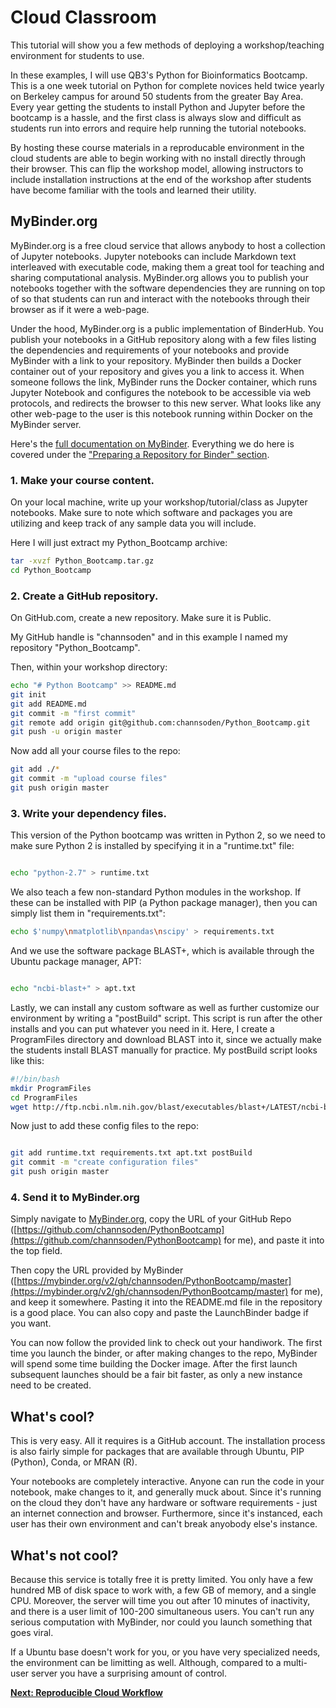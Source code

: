 # Cloud Classroom

This tutorial will show you a few methods of deploying a workshop/teaching environment for students to use.

In these examples, I will use QB3's Python for Bioinformatics Bootcamp. This is a one week tutorial on Python for complete novices held twice yearly on Berkeley campus for around 50 students from the greater Bay Area. Every year getting the students to install Python and Jupyter before the bootcamp is a hassle, and the first class is always slow and difficult as students run into errors and require help running the tutorial notebooks.

By hosting these course materials in a reproducable environment in the cloud students are able to begin working with no install directly through their browser. This can flip the workshop model, allowing instructors to include installation instructions at the end of the workshop after students have become familiar with the tools and learned their utility.

## MyBinder.org

MyBinder.org is a free cloud service that allows anybody to host a collection of Jupyter notebooks. Jupyter notebooks can include Markdown text interleaved with executable code, making them a great tool for teaching and sharing computational analysis. MyBinder.org allows you to publish your notebooks together with the software dependencies they are running on top of so that students can run and interact with the notebooks through their browser as if it were a web-page.

Under the hood, MyBinder.org is a public implementation of BinderHub. You publish your notebooks in a GitHub repository along with a few files listing the dependencies and requirements of your notebooks and provide MyBinder with a link to your repository. MyBinder then builds a Docker container out of your repository and gives you a link to access it. When someone follows the link, MyBinder runs the Docker container, which runs Jupyter Notebook and configures the notebook to be accessible via web protocols, and redirects the browser to this new server. What looks like any other web-page to the user is this notebook running within Docker on the MyBinder server.

Here's the [full documentation on MyBinder](https://mybinder.readthedocs.io/en/latest/). Everything we do here is covered under the ["Preparing a Repository for Binder" section](https://mybinder.readthedocs.io/en/latest/using.html#preparing-a-repository-for-binder).

### 1. Make your course content.

On your local machine, write up your workshop/tutorial/class as Jupyter notebooks. Make sure to note which software and packages you are utilizing and keep track of any sample data you will include.

Here I will just extract my Python_Bootcamp archive:

```bash
tar -xvzf Python_Bootcamp.tar.gz
cd Python_Bootcamp

```

### 2. Create a GitHub repository.

On GitHub.com, create a new repository. Make sure it is Public.

My GitHub handle is "channsoden" and in this example I named my repository "Python_Bootcamp".

Then, within your workshop directory:
```bash
echo "# Python Bootcamp" >> README.md
git init
git add README.md
git commit -m "first commit"
git remote add origin git@github.com:channsoden/Python_Bootcamp.git
git push -u origin master
```

Now add all your course files to the repo:
```bash
git add ./*
git commit -m "upload course files"
git push origin master
```

### 3. Write your dependency files.

This version of the Python bootcamp was written in Python 2, so we need to make sure Python 2 is installed by specifying it in a "runtime.txt" file:

```bash

echo "python-2.7" > runtime.txt

```

We also teach a few non-standard Python modules in the workshop. If these can be installed with PIP (a Python package manager), then you can simply list them in "requirements.txt":

```bash
echo $'numpy\nmatplotlib\npandas\nscipy' > requirements.txt

```

And we use the software package BLAST+, which is available through the Ubuntu package manager, APT:

```bash

echo "ncbi-blast+" > apt.txt

```

Lastly, we can install any custom software as well as further customize our environment by writing a "postBuild" script. This script is run after the other installs and you can put whatever you need in it. Here, I create a ProgramFiles directory and download BLAST into it, since we actually make the students install BLAST manually for practice. My postBuild script looks like this:

```bash
#!/bin/bash
mkdir ProgramFiles
cd ProgramFiles
wget http://ftp.ncbi.nlm.nih.gov/blast/executables/blast+/LATEST/ncbi-blast-2.7.1+-x64-linux.tar.gz

```

Now just to add these config files to the repo:

```bash

git add runtime.txt requirements.txt apt.txt postBuild
git commit -m "create configuration files"
git push origin master

```

### 4. Send it to MyBinder.org

Simply navigate to [MyBinder.org](https://mybinder.org), copy the URL of your GitHub Repo ([https://github.com/channsoden/PythonBootcamp](https://github.com/channsoden/PythonBootcamp) for me), and paste it into the top field.

Then copy the URL provided by MyBinder ([https://mybinder.org/v2/gh/channsoden/PythonBootcamp/master](https://mybinder.org/v2/gh/channsoden/PythonBootcamp/master) for me), and keep it somewhere. Pasting it into the README.md file in the repository is a good place. You can also copy and paste the LaunchBinder badge if you want.

You can now follow the provided link to check out your handiwork. The first time you launch the binder, or after making changes to the repo, MyBinder will spend some time building the Docker image. After the first launch subsequent launches should be a fair bit faster, as only a new instance need to be created.

## What's cool?

This is very easy. All it requires is a GitHub account. The installation process is also fairly simple for packages that are available through Ubuntu, PIP (Python), Conda, or MRAN (R).

Your notebooks are completely interactive. Anyone can run the code in your notebook, make changes to it, and generally muck about. Since it's running on the cloud they don't have any hardware or software requirements - just an internet connection and browser. Furthermore, since it's instanced, each user has their own environment and can't break anyobody else's instance.

## What's not cool?

Because this service is totally free it is pretty limited. You only have a few hundred MB of disk space to work with, a few GB of memory, and a single CPU. Moreover, the server will time you out after 10 minutes of inactivity, and there is a user limit of 100-200 simultaneous users. You can't run any serious computation with MyBinder, nor could you launch something that goes viral.

If a Ubuntu base doesn't work for you, or you have very specialized needs, the environment can be limitting as well. Although, compared to a multi-user server you have a surprising amount of control.


[**Next: Reproducible Cloud Workflow**](Cloud_Workflow.md)